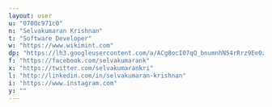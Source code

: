 ```yaml
---
layout: user
u: "0700c971c0"
n: "Selvakumaran Krishnan"
t: "Software Developer"
w: "https://www.wikimint.com"
dp: "https://lh3.googleusercontent.com/a/ACg8ocI07qQ_bnumnhN54rRrz9Ee0zxeN7rMfGrEvCiJqquW1eCMu2P2=s96-c"
f: "https://facebook.com/selvakumarank"
x: "https://twitter.com/selvakumarankri"
l: "http://linkedin.com/in/selvakumaran-krishnan"
i: "https://www.instagram.com"
y: ""
---
```


            
